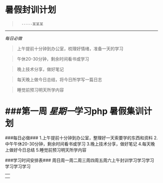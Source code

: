 暑假封训计划
==========
>       -----某某某                          
---------
*每日必做*

>上午提前十分钟到办公室，梳理好情绪，准备一天的学习

>午休20-30分钟，剩余时间看书或学习

>晚上技术分享，做好笔记

>每天晚上做今日总结，将今日所学写一篇日志

>睡觉前预习明天所学内容

###第一周
*星期一*学习php
暑假集训计划
==========
###每日必做###
1.上午提前十分钟到办公室，整理好一天索要学的东西和资料
2.中午午休20-30分钟，剩余时间看书或学习
3.晚上技术分享，做好笔记
4.每天晚上做好今日总结
5.睡觉前预习明天所学内容

###学习时间安排表###
        <table>
        <td>
        <tr></tr>
        <tr>周日</tr>
        <tr>周一</tr>
        <tr>周二</tr>
        <tr>周三</tr>
        <tr>周四</tr>
        <tr>周五</tr>
        <tr>周六</tr>
        </td>
        <td>
        <tr>上午</tr>
        <tr>封训</tr>
        <tr>学习</tr>
        <tr>学习</tr>
        <tr>学习</tr>
        <tr>学习</tr>
        <tr>学习</tr>
        <tr>学习</tr>
        </td>
        </table>
        
